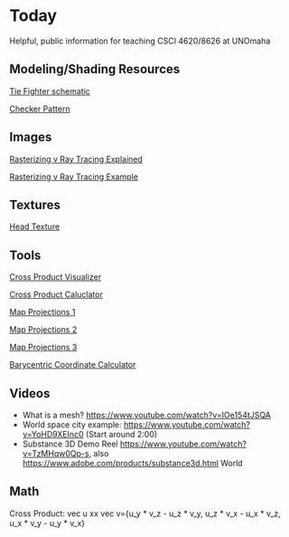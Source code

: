 # Today
Helpful, public information for teaching CSCI 4620/8626 at UNOmaha

## Modeling/Shading Resources
[Tie Fighter schematic](https://images.fineartamerica.com/images/artworkimages/mediumlarge/1/diagram-illustration-for-the-tie-fighter-from-star-wars-jose-elias-sofia-pereira.jpg)

[Checker Pattern](https://us.v-cdn.net/5021068/uploads/editor/ha/7frj09nru4zu.png)

## Images
[Rasterizing v Ray Tracing Explained](https://cdn.appuals.com/wp-content/uploads/2020/11/NV_Turing_Editors_Day_132-1536x864.png.webp)

[Rasterizing v Ray Tracing Example](https://cdn.appuals.com/wp-content/uploads/2020/11/rtx-cornell-box-side-by-side-1536x432.jpg.webp)

## Textures
[Head Texture](https://www.3dscanstore.com/hd-head-scans/hd-head-models)


## Tools
[Cross Product Visualizer](https://www.geogebra.org/m/psMTGDgc)

[Cross Product Caluclator](https://www.wolframalpha.com/input/?i=cross+product+calculator)

[Map Projections 1](https://observablehq.com/@d3/projection-comparison)

[Map Projections 2](https://observablehq.com/@d3/projection-transitions)

[Map Projections 3](https://www.jasondavies.com/maps/transition/)

[Barycentric Coordinate Calculator](https://www.geogebra.org/m/ZuvmPjmy)

## Videos
- What is a mesh? https://www.youtube.com/watch?v=IOe154tJSQA
- World space city example: https://www.youtube.com/watch?v=YoHD9XEInc0 (Start around 2:00)
- Substance 3D Demo Reel https://www.youtube.com/watch?v=TzMHqw0Qp-s, also https://www.adobe.com/products/substance3d.html
World

## Math
Cross Product: vec u xx vec v={u_y * v_z - u_z * v_y, u_z * v_x - u_x * v_z, u_x * v_y - u_y * v_x}
